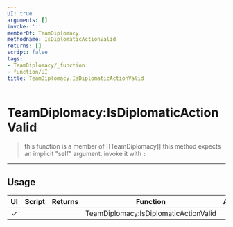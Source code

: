 ```yaml
---
UI: true
arguments: []
invoke: ':'
memberOf: TeamDiplomacy
methodname: IsDiplomaticActionValid
returns: []
script: false
tags:
- TeamDiplomacy/_function
- function/UI
title: TeamDiplomacy.IsDiplomaticActionValid
---
```

# TeamDiplomacy:IsDiplomaticActionValid
> this function is a member of [[TeamDiplomacy]]
> this method expects an implicit "self" argument. invoke it with `:`
-----
## Usage
|  UI | Script | Returns | Function | Arguments |
|:---:|:------:|-------:|:--------:|:---------|
|✓| ||TeamDiplomacy:IsDiplomaticActionValid||
